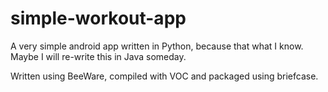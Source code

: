 # simple-workout-app
A very simple android app written in Python, because that what I know.
Maybe I will re-write this in Java someday.

Written using BeeWare, compiled with VOC and packaged using briefcase.
